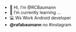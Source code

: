 - 👋 Hi, I’m @RCBaumann
- 🌱 I’m currently learning ...
- 💻 Ws Work Android developer
- <b>@rafabaumann</b> no #instagram

<!---
RCBaumann/RCBaumann is a ✨ special ✨ repository because its `README.md` (this file) appears on your GitHub profile.
You can click the Preview link to take a look at your changes.
--->
